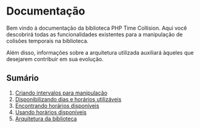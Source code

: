 # Documentação

Bem vindo à documentação da biblioteca PHP Time Collision. Aqui você descobrirá todas as funcionalidades existentes para a manipulação de colisões temporais na biblioteca.

Além disso, informações sobre a arquitetura utilizada auxiliará àqueles que desejarem contribuir em sua evolução.

## Sumário

1.   [Criando intervalos para manipulação](ranges.md)
2.   [Disponibilizando dias e horários utilizáveis](allowance.md)
3.   [Encontrando horários disponíveis](search.md)
4.   [Usando horários disponíveis](fitting.md)
5.   [Arquitetura da biblioteca](architecture.md)